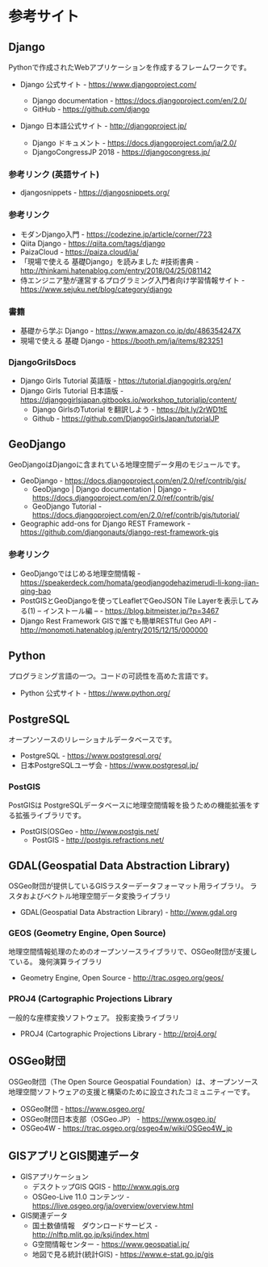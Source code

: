 # 参考サイト

## Django
Pythonで作成されたWebアプリケーションを作成するフレームワークです。

* Django 公式サイト - https://www.djangoproject.com/
    * Django documentation - https://docs.djangoproject.com/en/2.0/
    * GitHub - https://github.com/django

* Django 日本語公式サイト - http://djangoproject.jp/
    * Django ドキュメント - https://docs.djangoproject.com/ja/2.0/
    * DjangoCongressJP 2018 - https://djangocongress.jp/

### 参考リンク (英語サイト)
* djangosnippets - https://djangosnippets.org/

### 参考リンク
* モダンDjango入門 - https://codezine.jp/article/corner/723
* Qiita Django - https://qiita.com/tags/django
* PaizaCloud - https://paiza.cloud/ja/
* 「現場で使える 基礎Django」を読みました #技術書典 - http://thinkami.hatenablog.com/entry/2018/04/25/081142
* 侍エンジニア塾が運営するプログラミング入門者向け学習情報サイト - https://www.sejuku.net/blog/category/django

###  書籍
* 基礎から学ぶ Django - https://www.amazon.co.jp/dp/486354247X
* 現場で使える 基礎 Django - https://booth.pm/ja/items/823251

### DjangoGrilsDocs

* Django Girls Tutorial 英語版 - https://tutorial.djangogirls.org/en/
* Django Girls Tutorial 日本語版 - https://djangogirlsjapan.gitbooks.io/workshop_tutorialjp/content/
    * Django GirlsのTutorial を翻訳しよう - https://bit.ly/2rWD1tE
    * Github - https://github.com/DjangoGirlsJapan/tutorialJP

## GeoDjango

GeoDjangoはDjangoに含まれている地理空間データ用のモジュールです。

* GeoDjango - https://docs.djangoproject.com/en/2.0/ref/contrib/gis/
    * GeoDjango | Django documentation | Django - https://docs.djangoproject.com/en/2.0/ref/contrib/gis/
    * GeoDjango Tutorial - https://docs.djangoproject.com/en/2.0/ref/contrib/gis/tutorial/
* Geographic add-ons for Django REST Framework - https://github.com/djangonauts/django-rest-framework-gis

### 参考リンク
* GeoDjangoではじめる地理空間情報 - https://speakerdeck.com/homata/geodjangodehazimerudi-li-kong-jian-qing-bao
* PostGISとGeoDjangoを使ってLeafletでGeoJSON Tile Layerを表示してみる(1) – インストール編 – - https://blog.bitmeister.jp/?p=3467
* Django Rest Framework GISで誰でも簡単RESTful Geo API - http://monomoti.hatenablog.jp/entry/2015/12/15/000000


## Python
プログラミング言語の一つ。コードの可読性を高めた言語です。

* Python 公式サイト - https://www.python.org/

## PostgreSQL
オープンソースのリレーショナルデータベースです。

* PostgreSQL - https://www.postgresql.org/
* 日本PostgreSQLユーザ会 - https://www.postgresql.jp/

### PostGIS
PostGISは PostgreSQLデータベースに地理空間情報を扱うための機能拡張をする拡張ライブラリです。

* PostGIS(OSGeo - http://www.postgis.net/
    - PostGIS - http://postgis.refractions.net/

## GDAL(Geospatial Data Abstraction Library)
OSGeo財団が提供しているGISラスターデータフォーマット用ライブラリ。
ラスタおよびベクトル地理空間データ変換ライブラリ

* GDAL(Geospatial Data Abstraction Library) - http://www.gdal.org

### GEOS (Geometry Engine, Open Source)
地理空間情報処理のためのオープンソースライブラリで、OSGeo財団が支援している。
幾何演算ライブラリ

* Geometry Engine, Open Source - http://trac.osgeo.org/geos/

### PROJ4 (Cartographic Projections Library 
一般的な座標変換ソフトウェア。
投影変換ライブラリ

* PROJ4 (Cartographic Projections Library - http://proj4.org/

## OSGeo財団
OSGeo財団（The Open Source Geospatial Foundation）は、オープンソース地理空間ソフトウェアの支援と構築のために設立されたコミュニティーです。

* OSGeo財団 - https://www.osgeo.org/
* OSGeo財団日本支部（OSGeo.JP） - https://www.osgeo.jp/
* OSGeo4W - https://trac.osgeo.org/osgeo4w/wiki/OSGeo4W_jp

## GISアプリとGIS関連データ

* GISアプリケーション
    - デスクトップGIS QGIS - http://www.qgis.org
    - OSGeo-Live 11.0 コンテンツ - https://live.osgeo.org/ja/overview/overview.html
* GIS関連データ
    - 国土数値情報　ダウンロードサービス - http://nlftp.mlit.go.jp/ksj/index.html
    - G空間情報センター - https://www.geospatial.jp/
    - 地図で見る統計(統計GIS) - https://www.e-stat.go.jp/gis
